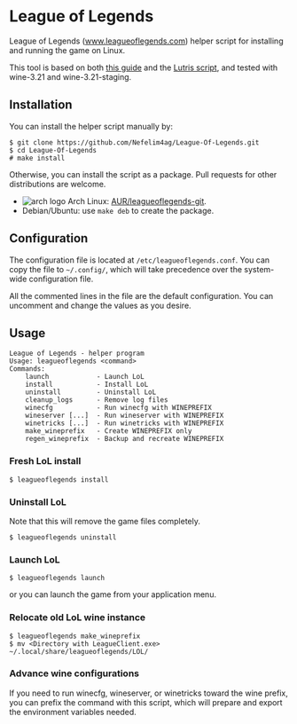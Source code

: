 # League of Legends

League of Legends (www.leagueoflegends.com) helper script for installing and
running the game on Linux.

This tool is based on both [this
guide](https://www.reddit.com/r/leagueoflinux/comments/5ukgur/a_revised_guide_for_installing_league_of_legends)
and the [Lutris script](https://lutris.net/games/install/3552/view), and tested
with wine-3.21 and wine-3.21-staging.

## Installation

You can install the helper script manually by:

```
$ git clone https://github.com/Nefelim4ag/League-Of-Legends.git
$ cd League-Of-Legends
# make install
```

Otherwise, you can install the script as a package. Pull requests for other
distributions are welcome.

- ![arch logo](http://www.monitorix.org/imgs/archlinux.png) Arch Linux:
  [AUR/leagueoflegends-git](https://aur.archlinux.org/packages/leagueoflegends-git).
- Debian/Ubuntu: use `make deb` to create the package.

## Configuration

The configuration file is located at `/etc/leagueoflegends.conf`. You can copy
the file to `~/.config/`, which will take precedence over the system-wide
configuration file.

All the commented lines in the file are the default configuration. You can
uncomment and change the values as you desire.

## Usage

```
League of Legends - helper program
Usage: leagueoflegends <command>
Commands:
    launch            - Launch LoL
    install           - Install LoL
    uninstall         - Uninstall LoL
    cleanup_logs      - Remove log files
    winecfg           - Run winecfg with WINEPREFIX
    wineserver [...]  - Run wineserver with WINEPREFIX
    winetricks [...]  - Run winetricks with WINEPREFIX
    make_wineprefix   - Create WINEPREFIX only
    regen_wineprefix  - Backup and recreate WINEPREFIX
```

### Fresh LoL install

```
$ leagueoflegends install
```

### Uninstall LoL

Note that this will remove the game files completely.

```
$ leagueoflegends uninstall
```

### Launch LoL

```
$ leagueoflegends launch
```

or you can launch the game from your application menu.

### Relocate old LoL wine instance

```
$ leagueoflegends make_wineprefix
$ mv <Directory with LeagueClient.exe> ~/.local/share/leagueoflegends/LOL/
```

### Advance wine configurations

If you need to run winecfg, wineserver, or winetricks toward the wine prefix,
you can prefix the command with this script, which will prepare and export the
environment variables needed.

